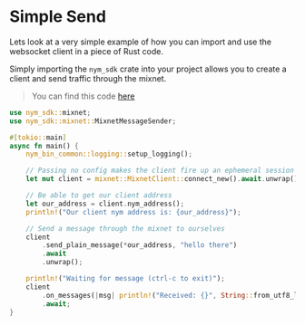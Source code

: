 # Simple Send
Lets look at a very simple example of how you can import and use the websocket client in a piece of Rust code.

Simply importing the `nym_sdk` crate into your project allows you to create a client and send traffic through the mixnet.

> You can find this code [here](https://github.com/nymtech/nym/blob/master/sdk/rust/nym-sdk/examples/simple.rs)

```rust
use nym_sdk::mixnet;
use nym_sdk::mixnet::MixnetMessageSender;

#[tokio::main]
async fn main() {
    nym_bin_common::logging::setup_logging();

    // Passing no config makes the client fire up an ephemeral session and figure shit out on its own
    let mut client = mixnet::MixnetClient::connect_new().await.unwrap();

    // Be able to get our client address
    let our_address = client.nym_address();
    println!("Our client nym address is: {our_address}");

    // Send a message through the mixnet to ourselves
    client
        .send_plain_message(*our_address, "hello there")
        .await
        .unwrap();

    println!("Waiting for message (ctrl-c to exit)");
    client
        .on_messages(|msg| println!("Received: {}", String::from_utf8_lossy(&msg.message)))
        .await;
}
```
